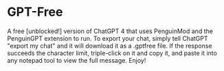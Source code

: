 # GPT-Free
A free [unblocked!] version of ChatGPT 4 that uses PenguinMod and the PenguinGPT extension to run. To export your chat, simply tell ChatGPT "export my chat" and it will download it as a .gptfree file. If the response succeeds the character limit, triple-click on it and copy it, and paste it into any notepad tool to view the full message. Enjoy!
